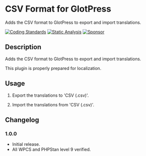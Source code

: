 # CSV Format for GlotPress

Adds the CSV format to GlotPress to export and import translations.

[![Coding Standards](https://github.com/pedro-mendonca/GP-Format-CSV/actions/workflows/coding-standards.yml/badge.svg)](https://github.com/pedro-mendonca/GP-Format-CSV/actions/workflows/coding-standards.yml)
[![Static Analysis](https://github.com/pedro-mendonca/GP-Format-CSV/actions/workflows/static-analysis.yml/badge.svg)](https://github.com/pedro-mendonca/GP-Format-CSV/actions/workflows/static-analysis.yml)
[![Sponsor](https://img.shields.io/badge/GitHub-🤍%20Sponsor-ea4aaa?logo=github)](https://github.com/sponsors/pedro-mendonca)

## Description

Adds the CSV format to GlotPress to export and import translations.

This plugin is properly prepared for localization.

## Usage

1. Export the translations to 'CSV (.csv)'.

2. Import the translations from 'CSV (.csv)'.

## Changelog

### 1.0.0

* Initial release.
* All WPCS and PHPStan level 9 verified.
